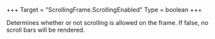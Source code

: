 +++
Target = "ScrollingFrame.ScrollingEnabled"
Type = boolean
+++

Determines whether or not scrolling is allowed on the frame. If false, no scroll bars will be rendered.